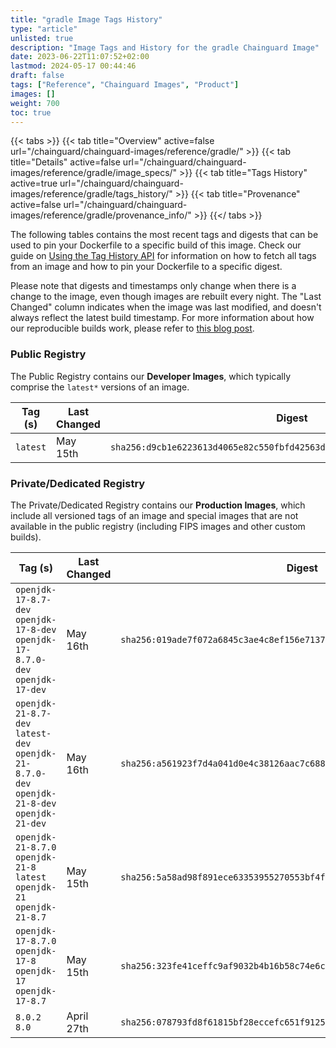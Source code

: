 ```yaml
---
title: "gradle Image Tags History"
type: "article"
unlisted: true
description: "Image Tags and History for the gradle Chainguard Image"
date: 2023-06-22T11:07:52+02:00
lastmod: 2024-05-17 00:44:46
draft: false
tags: ["Reference", "Chainguard Images", "Product"]
images: []
weight: 700
toc: true
---
```


{{< tabs >}}
{{< tab title="Overview" active=false url="/chainguard/chainguard-images/reference/gradle/" >}}
{{< tab title="Details" active=false url="/chainguard/chainguard-images/reference/gradle/image_specs/" >}}
{{< tab title="Tags History" active=true url="/chainguard/chainguard-images/reference/gradle/tags_history/" >}}
{{< tab title="Provenance" active=false url="/chainguard/chainguard-images/reference/gradle/provenance_info/" >}}
{{</ tabs >}}

The following tables contains the most recent tags and digests that can be used to pin your Dockerfile to a specific build of this image. Check our guide on [Using the Tag History API](/chainguard/chainguard-images/using-the-tag-history-api/) for information on how to fetch all tags from an image and how to pin your Dockerfile to a specific digest.

Please note that digests and timestamps only change when there is a change to the image, even though images are rebuilt every night. The "Last Changed" column indicates when the image was last modified, and doesn't always reflect the latest build timestamp. For more information about how our reproducible builds work, please refer to [this blog post](https://www.chainguard.dev/unchained/reproducing-chainguards-reproducible-image-builds).

### Public Registry
The Public Registry contains our **Developer Images**, which typically comprise the `latest*` versions of an image.

| Tag (s)   | Last Changed | Digest                                                                    |
|-----------|--------------|---------------------------------------------------------------------------|
|  `latest` | May 15th     | `sha256:d9cb1e6223613d4065e82c550fbfd42563da22ab5f60d92c126116baab92fe78` |


### Private/Dedicated Registry
The Private/Dedicated Registry contains our **Production Images**, which include all versioned tags of an image and special images that are not available in the public registry (including FIPS images and other custom builds).

| Tag (s)                                                                                       | Last Changed | Digest                                                                    |
|-----------------------------------------------------------------------------------------------|--------------|---------------------------------------------------------------------------|
|  `openjdk-17-8.7-dev` `openjdk-17-8-dev` `openjdk-17-8.7.0-dev` `openjdk-17-dev`              | May 16th     | `sha256:019ade7f072a6845c3ae4c8ef156e7137f83bd4ae586c9a7701d739330e4899a` |
|  `openjdk-21-8.7-dev` `latest-dev` `openjdk-21-8.7.0-dev` `openjdk-21-8-dev` `openjdk-21-dev` | May 16th     | `sha256:a561923f7d4a041d0e4c38126aac7c688fe197e31e4f61d408d6879ffd5c53f9` |
|  `openjdk-21-8.7.0` `openjdk-21-8` `latest` `openjdk-21` `openjdk-21-8.7`                     | May 15th     | `sha256:5a58ad98f891ece63353955270553bf4f22370ba9b6b728a55a2f8f062d8e0f9` |
|  `openjdk-17-8.7.0` `openjdk-17-8` `openjdk-17` `openjdk-17-8.7`                              | May 15th     | `sha256:323fe41ceffc9af9032b4b16b58c74e6ca29e8e6784d179d58368e533a5a0fff` |
|  `8.0.2` `8.0`                                                                                | April 27th   | `sha256:078793fd8f61815bf28eccefc651f9125f127b1221e1d353e3d6f4ee18e3f7bb` |

